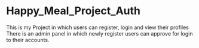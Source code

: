 # Happy_Meal_Project_Auth
This is my Project in which users can register, login and view their profiles
There is an admin panel in which newly register users can approve for login to their accounts.
